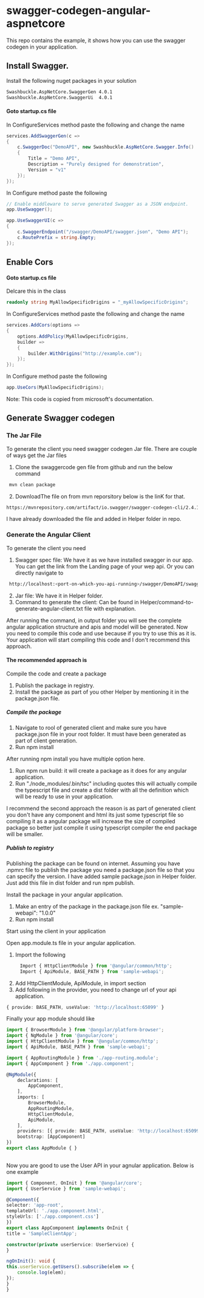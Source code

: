# swagger-codegen-angular-aspnetcore

This repo contains the example, it shows how you can use the swagger codegen in your application. 

## Install Swagger.

Install the following nuget packages in your solution

```bash
Swashbuckle.AspNetCore.SwaggerGen 4.0.1
Swashbuckle.AspNetCore.SwaggerUi  4.0.1
```
#### Goto startup.cs file

In ConfigureServices method paste the following and change the name

```c#
services.AddSwaggerGen(c =>
{
	c.SwaggerDoc("DemoAPI", new Swashbuckle.AspNetCore.Swagger.Info()
	{
		Title = "Demo API",
		Description = "Purely designed for demonstration",
		Version = "v1"
	});
});
```
	
In Configure method paste the following
	 
```c#
// Enable middleware to serve generated Swagger as a JSON endpoint.
app.UseSwagger();

app.UseSwaggerUI(c =>
{
	c.SwaggerEndpoint("/swagger/DemoAPI/swagger.json", "Demo API");
	c.RoutePrefix = string.Empty;
});
```
## Enable Cors
#### Goto startup.cs file
Delcare this in the class
```C#
readonly string MyAllowSpecificOrigins = "_myAllowSpecificOrigins";
```

In ConfigureServices method paste the following and change the name

```C#
services.AddCors(options =>
{
	options.AddPolicy(MyAllowSpecificOrigins,
	builder =>
	{
		builder.WithOrigins("http://example.com");
	});
});
```

In Configure method paste the following
```C#
app.UseCors(MyAllowSpecificOrigins);
```
Note: This code is copied from microsoft's documentation.

## Generate Swagger codegen

### The Jar File
To generate the client you need swagger codegen Jar file. There are couple of ways get the Jar files

 1. Clone the swaggercode gen file from github and run the below command 
```bash
 mvn clean package
```
 2. DownloadThe file on from mvn reporsitory below is the linK for that.

 ``` bash
 https://mvnrepository.com/artifact/io.swagger/swagger-codegen-cli/2.4.10

 ```
I have already downloaded the file and added in Helper folder in repo.

### Generate the Angular Client
To generate the client you need

1. Swagger spec file: We have it as we have installed swagger in our app. You can get the link from the Landing page of your wep api. Or you can directly navigate to 

```bash
 http://localhost:<port-on-which-you-api-running>/swagger/DemoAPI/swagger.json
```
	
2. Jar file: We have it in Helper folder.
3.  Command to generate the client: Can be found in Helper/command-to-generate-angular-client.txt file with explanation.

After running the command, in output folder you will see the complete angular application structure and apis and model will be generated. Now you need to compile this code and use because if you try to use this as it is. Your application will start compiling this code and I don't recommend this approach. 

#### The recommended approach is 

Compile the code and create a package
1. Publish the package in registry.
2. Install the package as part of you other Helper by mentioning it in the package.json file.

##### Compile the package
1. Navigate to rool of generated client and make sure you have package.json file in your root folder. It must have been generated as part of client generation.
2. Run npm install
	
After running npm install you have multiple option here. 
1. Run npm run build: it will create a package as it does for any angular application.
2. Run "./node_modules/.bin/tsc" including quotes this will actually compile the typescript file and create a dist folder with all the definition which will be ready to use in your application. 

I recommend the second approach the reason is as part of generated client you don't have any component and html its just some typescript file so compiling it as a angular package will increase the size of compiled package so better just compile it using typescript compiler the end package will be smaller.

##### Publish to registry
Publishing the package can be found on internet. Assuming you have .npmrc file to publish the package you need a package.json file so that you can specify the version. I have added sample package.json in Helper folder. Just add this file in dist folder and run npm publish. 

Install the package in your angular application.
1. Make an entry of the package in the package.json file ex. "sample-webapi": "1.0.0"
2. Run npm install

Start using the client in your application	

Open app.module.ts file in your angular application.
1. Import the following
```typescript
     Import { HttpClientModule } from '@angular/common/http';
     Import { ApiModule, BASE_PATH } from 'sample-webapi';
```
2. Add HttpClientModule, ApiModule, in import section	
3.  Add following in the provider, you need to change url of your api application.
```typescript
{ provide: BASE_PATH, useValue: 'http://localhost:65099' }
```
Finally your app module should like 
``` typescript
import { BrowserModule } from '@angular/platform-browser';
import { NgModule } from '@angular/core';
import { HttpClientModule } from '@angular/common/http';
import { ApiModule, BASE_PATH } from 'sample-webapi';

import { AppRoutingModule } from './app-routing.module';
import { AppComponent } from './app.component';

@NgModule({
	declarations: [
		AppComponent,
	],
	imports: [
		BrowserModule,
		AppRoutingModule,
		HttpClientModule,
		ApiModule,
	],
	providers: [{ provide: BASE_PATH, useValue: 'http://localhost:65099' }],
	bootstrap: [AppComponent]
})
export class AppModule { }
		
```
Now you are good to use the User API in your agnular application. Below is one example 

```typescript 
import { Component, OnInit } from '@angular/core';
import { UserService } from 'sample-webapi';

@Component({
selector: 'app-root',
templateUrl: './app.component.html',
styleUrls: ['./app.component.css']
})
export class AppComponent implements OnInit {
title = 'SampleClientApp';

constructor(private userService: UserService) {
}

ngOnInit(): void {
this.userService.getUsers().subscribe(elem => {
	console.log(elem);
});
}
}
```
